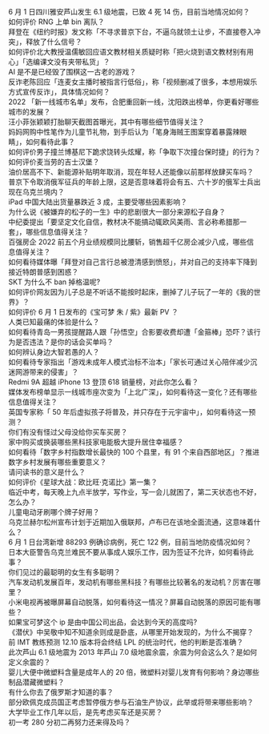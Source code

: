 6 月 1 日四川雅安芦山发生 6.1 级地震，已致 4 死 14 伤，目前当地情况如何？  
如何评价 RNG 上单 bin 离队？  
拜登在《纽约时报》发文称「不寻求普京下台，不逼乌就领土让步，不直接卷入冲突」，释放了什么信号？  
如何评价北大教授温儒敏回应语文教材相关质疑时称「把火烧到语文教材别有用心」「选编课文没有夹带私货」？  
AI 是不是已经毁了围棋这一古老的游戏？  
反诈老陈回应「连麦女主播时被指言行低俗」，称「视频删减了很多，本想用娱乐方式宣传反诈」，具体情况如何？  
2022 「新一线城市名单」发布，合肥重回新一线，沈阳跌出榜单，你更看好哪些城市的发展？  
汪小菲张颖颖打胎聊天截图首曝光，其中有哪些细节值得关注？  
妈妈网购中性笔作为儿童节礼物，到手后认为「笔身海贼王图案穿着暴露辣眼睛」，如何看待此事？  
如何评价男子撞兰博基尼下跪求饶转头炫耀，称「争取下次撞台保时捷」的行为？  
如何评价麦当劳的吉士汉堡？  
油价居高不下、新能源补贴明年取消，现在年轻人还能像以前那样放肆买车吗？  
普京下令取消俄军征兵的年龄上限，这是否意味着将会有五、六十岁的俄军士兵出现在乌克兰境内？  
iPad 中国大陆出货量暴跌近 3 成，主要受哪些因素影响？  
为什么说《被嫌弃的松子的一生》中的悲剧很大一部分来源松子自身？  
中纪委提出「要坚定文化自信，教材决不能搞动辄欧风美雨、言必称希腊那一套」，哪些信息值得关注？  
百强房企 2022 前五个月业绩规模同比腰斩，销售超千亿房企减少八成，哪些信息值得关注？  
如何看待媒体曝「拜登对自己言行总被澄清感到愤怒」，并对自己的支持率下降到接近特朗普感到困惑？  
SKT 为什么不 ban 掉格温呢?  
如何评价网友因为儿子总是不听话不能按时起床，删掉了儿子玩了一年的《我的世界》？  
如何评价 6 月 1 日发布的《宝可梦 朱 / 紫》最新 PV ？  
人类已知最痛的体验是什么？  
如何看待青岛一男孩提醒路人跟「孙悟空」合影要收费却遭「金箍棒」恐吓？该行为是否违法？是你的话会买单吗？  
如何辨认身边大智若愚的人？  
如何看待专家指出「游戏未成年人模式治标不治本」「家长可通过关心陪伴减少沉迷网游带来的侵害」？  
Redmi 9A 超越 iPhone 13 登顶 618 销量榜，对此你怎么看？  
媒体发布榜单显示一线城市座次变为「上北广深」，如何看待这一变化？还有哪些信息值得关注？  
英国专家称「 50 年后虚拟孩子将普及，并只存在于元宇宙中」，如何看待这一预测？  
你们有没有怪过父母没给你买车买房？  
家中购买或换装哪些黑科技家电能极大提升居住幸福感？  
如何看待「数字乡村指数增长最快的 100 个县里，有 91 个来自西部地区」？推进数字乡村发展有哪些重要意义？  
请问读书的意义是什么？  
如何评价《星球大战：欧比旺·克诺比》第一集？  
临近中考，每天晚上九点半放学，写作业，写一会儿就困了，第二天状态也不好，怎么办？  
儿童电动牙刷哪个牌子好用？  
乌克兰赫尔松州宣布计划于近期加入俄联邦，卢布已在该地全面流通，这意味着什么？  
6 月 1 日台湾新增 88293 例确诊病例，死亡 122 例，目前当地防疫情况如何？  
日本大臣警告乌克兰难民不要从事成人娱乐工作，因为签证不允许，如何看待此事？  
你们见过的最聪明的女生有多聪明？  
汽车发动机发展百年，发动机有哪些黑科技？有哪些比较著名的发动机？厉害在哪里？  
小米电视再被曝屏幕自动脱落，如何看待这一情况？屏幕自动脱落的原因可能有哪些？  
如果宝可梦这个 ip 是由中国公司出品，会达到今天的高度吗?  
《潜伏》中吴敬中知不知道余则成是卧底，从哪里开始发现的，为什么不揭穿？  
前 IMT 教练预测 12.10 版本将会终结 LPL 的统治时代，他的判断是否准确？  
此次芦山 6.1 级地震为 2013 年芦山 7.0 级地震余震，余震为何会这么久？是如何定义余震的？  
婴儿大便中微塑料含量是成年人的 20 倍，微塑料对婴儿发育有何影响？身边哪些制品潜藏微塑料？  
有什么你去了俄罗斯才知道的事？  
部分欧佩克成员国正考虑暂停俄方参与石油生产协议，此举或将带来哪些影响？  
大学毕业工作几年以后，是先考虑买车还是买房？  
初一考 280 分初二再努力还来得及吗？  
